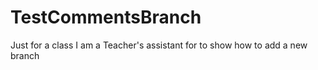 # TestCommentsBranch
Just for a class I am a Teacher's assistant for to show how to add a new branch
